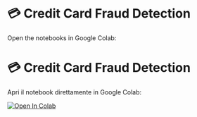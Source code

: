 # 💳 Credit Card Fraud Detection

Open the notebooks in Google Colab:  

# 💳 Credit Card Fraud Detection

Apri il notebook direttamente in Google Colab:

[![Open In Colab](https://colab.research.google.com/assets/colab-badge.svg)](https://colab.research.google.com/github/NorisTalaban/MachineLearning_Project/blob/main/Datafraud_Detection/DataFraud_Clean.ipynb)
